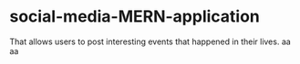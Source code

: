 # social-media-MERN-application
That allows users to post interesting events that happened in their lives.
aa
aa
